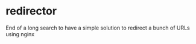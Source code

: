 # redirector
End of a long search to have a simple solution to redirect a bunch of URLs using nginx
